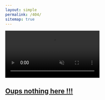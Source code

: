 ```yaml
---
layout: simple
permalink: /404/
sitemap: true
---
```


<div class="not-found">
    <a href="/">
        <video autoplay playsinline muted loop>
            <source src="/assets/videos/logo.mp4" type="video/mp4">
        </video>
        <h2>Oups nothing here !!!</h2>
    </a>
</div>
